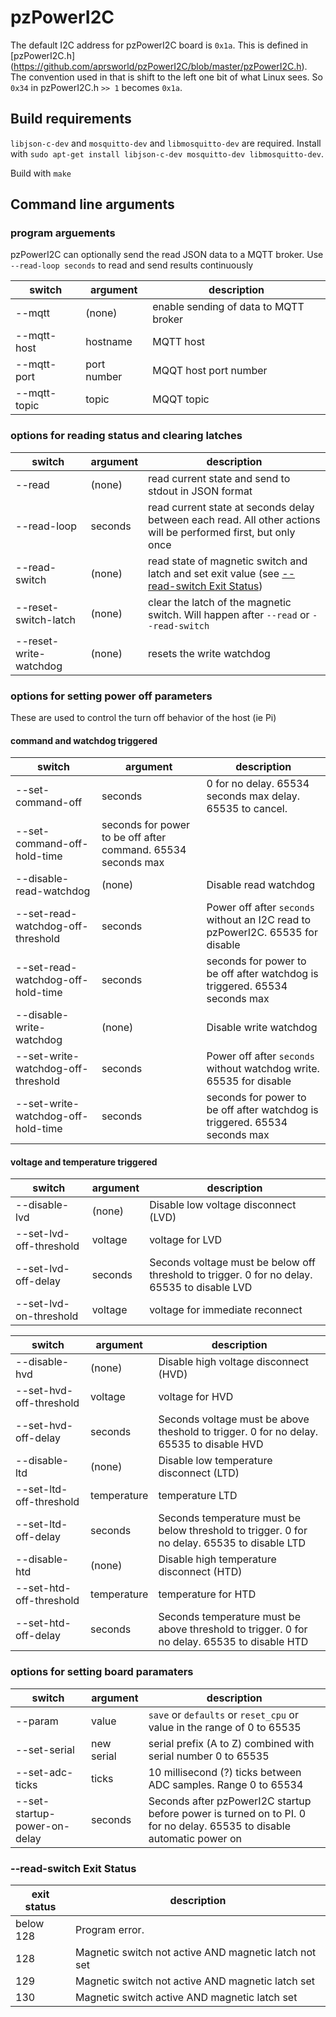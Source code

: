 # pzPowerI2C

The default I2C address for pzPowerI2C board is `0x1a`. This is defined in [pzPowerI2C.h] (https://github.com/aprsworld/pzPowerI2C/blob/master/pzPowerI2C.h). The convention used in that is shift to the left one bit of what Linux sees. So `0x34` in pzPowerI2C.h `>> 1` becomes `0x1a`.

## Build requirements

`libjson-c-dev` and `mosquitto-dev` and `libmosquitto-dev` are required. Install with `sudo apt-get install libjson-c-dev mosquitto-dev libmosquitto-dev`.

Build with `make`

## Command line arguments
### program arguements
pzPowerI2C can optionally send the read JSON data to a MQTT broker. Use `--read-loop seconds` to read and send results continuously

switch|argument|description
---|---|---
--mqtt|(none)|enable sending of data to MQTT broker
--mqtt-host|hostname|MQTT host 
--mqtt-port|port number|MQQT host port number
--mqtt-topic|topic|MQQT topic

### options for reading status and clearing latches
<!--- 300 series -->
switch|argument|description
---|---|---
--read|(none)|read current state and send to stdout in JSON format
--read-loop|seconds|read current state at seconds delay between each read. All other actions will be performed first, but only once
--read-switch|(none)|read state of magnetic switch and latch and set exit value (see [--read-switch Exit Status](#--read-switch-exit-status))
--reset-switch-latch|(none)|clear the latch of the magnetic switch. Will happen after `--read` or `--read-switch`
--reset-write-watchdog|(none)|resets the write watchdog

### options for setting power off parameters

These are used to control the turn off behavior of the host (ie Pi)

#### command and watchdog triggered
<!--- 400 series -->
switch|argument|description
---|---|---
--set-command-off|seconds|0 for no delay. 65534 seconds max delay. 65535 to cancel.
--set-command-off-hold-time|seconds for power to be off after command. 65534 seconds max
--disable-read-watchdog|(none)|Disable read watchdog
--set-read-watchdog-off-threshold|seconds|Power off after `seconds` without an I2C read to pzPowerI2C. 65535 for disable
--set-read-watchdog-off-hold-time|seconds|seconds for power to be off after watchdog is triggered. 65534 seconds max
--disable-write-watchdog|(none)|Disable write watchdog
--set-write-watchdog-off-threshold|seconds|Power off after `seconds` without watchdog write. 65535 for disable
--set-write-watchdog-off-hold-time|seconds|seconds for power to be off after watchdog is triggered. 65534 seconds max



#### voltage and temperature triggered
<!--- 500 series -->
switch|argument|description
---|---|---
--disable-lvd|(none)|Disable low voltage disconnect (LVD)
--set-lvd-off-threshold|voltage|voltage for LVD
--set-lvd-off-delay|seconds|Seconds voltage must be below off threshold to trigger. 0 for no delay. 65535 to disable LVD
--set-lvd-on-threshold|voltage|voltage for immediate reconnect

<!--- 500 series not yet implemented -->
switch|argument|description
---|---|---
--disable-hvd|(none)|Disable high voltage disconnect (HVD)
--set-hvd-off-threshold|voltage|voltage for HVD
--set-hvd-off-delay|seconds|Seconds voltage must be above theshold to trigger. 0 for no delay. 65535 to disable HVD
--disable-ltd|(none)|Disable low temperature disconnect (LTD)
--set-ltd-off-threshold|temperature|temperature LTD
--set-ltd-off-delay|seconds|Seconds temperature must be below threshold to trigger. 0 for no delay. 65535 to disable LTD
--disable-htd|(none)|Disable high temperature disconnect (HTD)
--set-htd-off-threshold|temperature|temperature for HTD
--set-htd-off-delay|seconds|Seconds temperature must be above threshold to trigger. 0 for no delay. 65535 to disable HTD


### options for setting board paramaters
<!--- 10000 series -->
switch|argument|description
---|---|---
--param|value|`save` or `defaults` or `reset_cpu` or value in the range of 0 to 65535
--set-serial|new serial|serial prefix (A to Z) combined with serial number 0 to 65535
--set-adc-ticks|ticks|10 millisecond (?) ticks between ADC samples. Range 0 to 65534
--set-startup-power-on-delay|seconds|Seconds after pzPowerI2C startup before power is turned on to PI. 0 for no delay. 65535 to disable automatic power on



### --read-switch Exit Status
exit status|description
---|---
below 128|Program error.
128|Magnetic switch not active AND magnetic latch not set
129|Magnetic switch not active AND magnetic latch set
130|Magnetic switch active AND magnetic latch set
